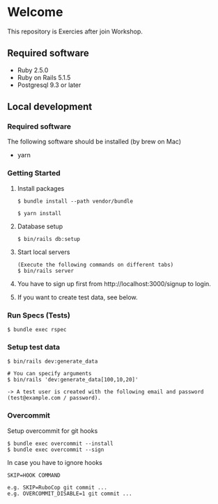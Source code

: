 # Welcome

This repository is Exercies after join Workshop.

## Required software

* Ruby 2.5.0
* Ruby on Rails 5.1.5
* Postgresql 9.3 or later

## Local development
### Required software

The following software should be installed (by brew on Mac)
* yarn

### Getting Started

1. Install packages
    ```
    $ bundle install --path vendor/bundle
    ```
    ```
    $ yarn install
    ```

2. Database setup
    ```
    $ bin/rails db:setup
    ```

3. Start local servers
    ```
    (Execute the following commands on different tabs)
    $ bin/rails server
    ```

4. You have to sign up first from http://localhost:3000/signup to login.

5. If you want to create test data, see below.

### Run Specs (Tests)

```
$ bundle exec rspec
```

### Setup test data

```
$ bin/rails dev:generate_data

# You can specify arguments
$ bin/rails 'dev:generate_data[100,10,20]'

-> A test user is created with the following email and password (test@example.com / password).
```

### Overcommit

Setup overcommit for git hooks
```
$ bundle exec overcommit --install
$ bundle exec overcommit --sign
```

In case you have to ignore hooks
```
SKIP=HOOK COMMAND

e.g. SKIP=RuboCop git commit ...
e.g. OVERCOMMIT_DISABLE=1 git commit ...
```